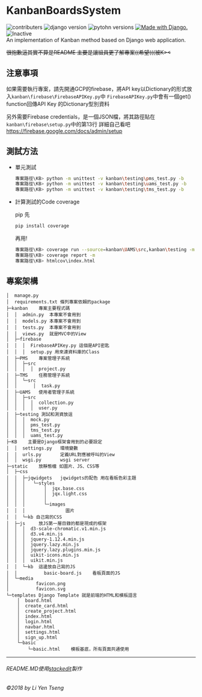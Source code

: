 
# KanbanBoardsSystem
![contributers](https://img.shields.io/github/contributors/LYTzeng/KanbanBoardsSystem.svg?style=flat-square)
![django version](https://img.shields.io/badge/version-1.8.19-blue.svg?style=flat-square&logo=django)
![pytohn versions](https://img.shields.io/pypi/pyversions/django.svg?style=flat-square)
<a href="http://www.djangoproject.com/"><img src="https://www.djangoproject.com/m/img/badges/djangomade124x25.gif" border="0" alt="Made with Django." title="Made with Django." /></a>
![Inactive](https://img.shields.io/badge/repo%20status-inactive-yellowgreen.svg?style=flat-square)
\
An implementation of Kanban method based on Django web application.

~~很抱歉這其實不算是README 主要是讓組員更了解專案((希望(((被K><~~
## 注意事項
  如果需要執行專案，請先開通GCP的firebase，將API key以Dictionary的形式放入`kanban\firebase\FirebaseAPIKey.py`中
  `FirebaseAPIKey.py`中會有一個get() function回傳API Key 的Dictionary型別資料
  
  另外需要Firebase credentials，是一個JSON檔，將其路徑貼在`kanban\firebase\setup.py`中的第13行
  詳細自己看吧 <https://firebase.google.com/docs/admin/setup>
  

## 測試方法
- 單元測試 
  ```bash
  專案路徑\KB> python -m unittest -v kanban\testing\pms_test.py -b
  專案路徑\KB> python -m unittest -v kanban\testing\uams_test.py -b
  專案路徑\KB> python -m unittest -v kanban\testing\tms_test.py -b
  ```
- 計算測試的Code coverage
 
  pip 先
  
  ```bash
  pip install coverage
  ```
 
  再用!
  
  ```bash
  專案路徑\KB> coverage run --source=kanban\UAMS\src,kanban\testing -m unittest -v kanban\testing\uams_test.py -b
  專案路徑\KB> coverage report -m
  專案路徑\KB> htmlcov\index.html
  ```

## 專案架構
```text
│  manage.py
│  requirements.txt	條列專案依賴的package
├─kanban	專案主要程式碼
│  │  admin.py	本專案不會用到
│  │  models.py	本專案不會用到
│  │  tests.py	本專案不會用到
│  │  views.py	就是MVC中的View
│  ├─firebase
│  │  │  FirebaseAPIKey.py 這個是API密匙
│  │  │  setup.py 用來連資料庫的Class
│  ├─PMS	專案管理子系統
│  │  ├─src
│  │  │  │  project.py
│  ├─TMS	任務管理子系統
│  │  └─src
│  │      │  task.py
│  ├─UAMS	使用者管理子系統
│  │  ├─src
│  │  │  │  collection.py
│  │  │  │  user.py
│  ├─testing 測試和測資放這
│  │  │  mock.py
│  │  │  pms_test.py
│  │  │  tms_test.py
│  │  │  uams_test.py
├─KB	主要是Django框架會用到的必要設定
│  │  settings.py	環境變數
│  │  urls.py		定義URL對應被呼叫的View
│  │  wsgi.py		wsgi server
├─static	放靜態檔 如圖片、JS、CSS等
│  ├─css
│  │  ├─jqwidgets	jqwidgets的配色 用在看板色彩主題
│  │  │   └─styles
│  │  │       │  jqx.base.css
│  │  │       │  jqx.light.css
│  │  │       │
│  │  │       └─images
│  │  │               圖片
│  │  └─kb 自己寫的CSS   
│  ├─js		放JS第一層目錄的都是現成的框架
│  │  │  d3-scale-chromatic.v1.min.js
│  │  │  d3.v4.min.js
│  │  │  jquery-1.12.4.min.js
│  │  │  jquery.lazy.min.js
│  │  │  jquery.lazy.plugins.min.js
│  │  │  uikit-icons.min.js
│  │  │  uikit.min.js
│  │  └─kb	這邊放自己寫的JS
│  │          basic-board.js	看板頁面的JS
│  └─media
│          favicon.png
│          favicon.svg
└─templates	Django Template 就是前端的HTML和模板語言
    │  board.html
    │  create_card.html
    │  create_project.html
    │  index.html
    │  login.html
    │  navbar.html
    │  settings.html
    │  sign_up.html
    └─basic
        └─basic.html	模板基底，所有頁面共通使用
```

  
---
###### README.MD使用[stackedit](https://stackedit.io/)製作
###### ©2018 by Li Yen Tseng
